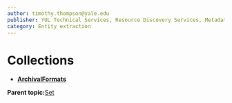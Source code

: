 ```yaml
---
author: timothy.thompson@yale.edu
publisher: YUL Technical Services, Resource Discovery Services, Metadata Services Unit
category: Entity extraction
---
```


# Collections

-   **[ArchivalFormats](../../concepts/supertypes/archivalformats.md)**  


**Parent topic:**[Set](../../concepts/supertypes/set.md)

